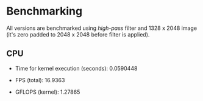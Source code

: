 # Benchmarking
All versions are benchmarked using *high-pass* filter and 1328 x 2048 image (it's zero padded to 2048 x 2048 before filter is applied). 

## CPU 
- Time for kernel execution (seconds): 0.0590448

- FPS (total): 16.9363

- GFLOPS (kernel): 1.27865

